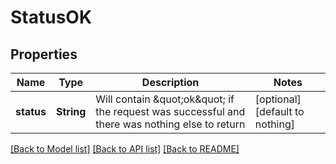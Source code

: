 # StatusOK


## Properties
Name | Type | Description | Notes
------------ | ------------- | ------------- | -------------
**status** | **String** | Will contain \&quot;ok\&quot; if the request was successful and there was nothing else to return | [optional] [default to nothing]


[[Back to Model list]](../README.md#models) [[Back to API list]](../README.md#api-endpoints) [[Back to README]](../README.md)


